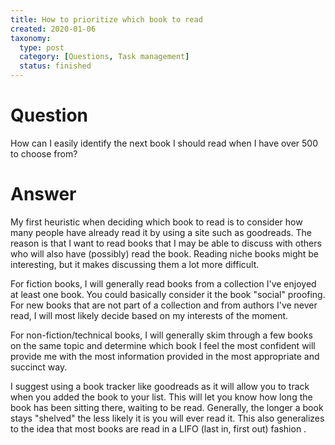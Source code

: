 ```yaml
---
title: How to prioritize which book to read
created: 2020-01-06
taxonomy:
  type: post
  category: [Questions, Task management]
  status: finished
---
```


# Question
How can I easily identify the next book I should read when I have over 500 to choose from?

# Answer
My first heuristic when deciding which book to read is to consider how many people have already read it by using a site such as goodreads. The reason is that I want to read books that I may be able to discuss with others who will also have (possibly) read the book. Reading niche books might be interesting, but it makes discussing them a lot more difficult.

For fiction books, I will generally read books from a collection I've enjoyed at least one book. You could basically consider it the book "social" proofing. For new books that are not part of a collection and from authors I've never read, I will most likely decide based on my interests of the moment.

For non-fiction/technical books, I will generally skim through a few books on the same topic and determine which book I feel the most confident will provide me with the most information provided in the most appropriate and succinct way.

I suggest using a book tracker like goodreads as it will allow you to track when you added the book to your list. This will let you know how long the book has been sitting there, waiting to be read. Generally, the longer a book stays "shelved" the less likely it is you will ever read it. This also generalizes to the idea that most books are read in a LIFO (last in, first out) fashion .
